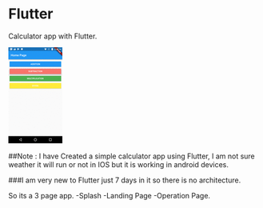 # Flutter
Calculator app with Flutter. 

![](Webp.net-gifmaker.gif)

##Note : I have Created a simple calculator app using Flutter, I am not sure weather it will run or not in IOS but it is working in android devices.

###I am very new to Flutter just 7 days in it so there is no architecture.

So its a 3 page app.
-Splash
-Landing Page
-Operation Page.



